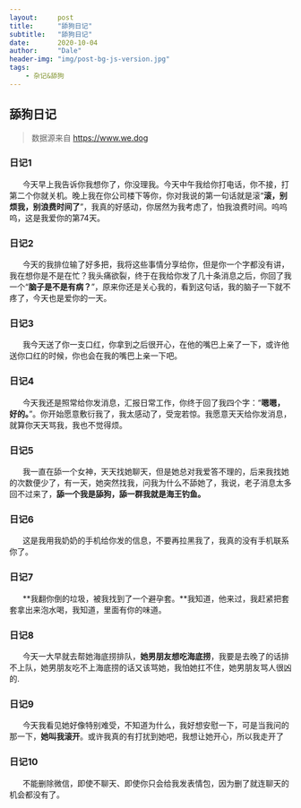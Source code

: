 ```yaml
---
layout:     post
title:      "舔狗日记"
subtitle:   "舔狗日记"
date:       2020-10-04
author:     "Dale"
header-img: "img/post-bg-js-version.jpg"
tags:
    - 杂记&舔狗 
---
```


## 舔狗日记
> 数据源来自 https://www.we.dog 

### 日记1
&#160;&#160; &#160; &#160;今天早上我告诉你我想你了，你没理我。今天中午我给你打电话，你不接，打第二个你就关机。晚上我在你公司楼下等你，你对我说的第一句话就是滚“**滚，别烦我，别浪费时间了**”，我真的好感动，你居然为我考虑了，怕我浪费时间。呜呜呜，这是我爱你的第74天。

### 日记2
&#160;&#160; &#160; &#160;今天的我排位输了好多把，我将这些事情分享给你，但是你一个字都没有讲，我在想你是不是在忙？我头痛欲裂，终于在我给你发了几十条消息之后，你回了我一个“**脑子是不是有病？**”，原来你还是关心我的，看到这句话，我的脑子一下就不疼了，今天也是爱你的一天。

### 日记3
&#160;&#160; &#160; &#160;我今天送了你一支口红，你拿到之后很开心，在他的嘴巴上亲了一下，或许他送你口红的时候，你也会在我的嘴巴上亲一下吧。

### 日记4
&#160;&#160; &#160; &#160;今天我还是照常给你发消息，汇报日常工作，你终于回了我四个字：“**嗯嗯，好的。**”。你开始愿意敷衍我了，我太感动了，受宠若惊。我愿意天天给你发消息，就算你天天骂我，我也不觉得烦。

### 日记5
&#160;&#160; &#160; &#160;我一直在舔一个女神，天天找她聊天，但是她总对我爱答不理的，后来我找她的次数便少了，有一天，她突然找我，问我为什么不舔她了，我说，老子消息太多回不过来了，**舔一个我是舔狗，舔一群我就是海王钓鱼。**

### 日记6
&#160;&#160; &#160; &#160;这是我用我奶奶的手机给你发的信息，不要再拉黑我了，我真的没有手机联系你了。

### 日记7
&#160;&#160; &#160; &#160;**我翻你倒的垃圾，被我找到了一个避孕套。**我知道，他来过，我赶紧把套套拿出来泡水喝，我知道，里面有你的味道。

### 日记8
&#160;&#160; &#160; &#160;今天一大早就去帮她海底捞排队，**她男朋友想吃海底捞**，我要是去晚了的话排不上队，她男朋友吃不上海底捞的话又该骂她，我怕她扛不住，她男朋友骂人很凶的.

### 日记9
&#160;&#160; &#160; &#160;今天我看见她好像特别难受，不知道为什么，我好想安慰一下，可是当我问的那一下，**她叫我滚开**。或许我真的有打扰到她吧，我想让她开心，所以我走开了

### 日记10
&#160;&#160; &#160; &#160;不能删除微信，即使不聊天、即使你只会给我发表情包，因为删了就连聊天的机会都没有了。
